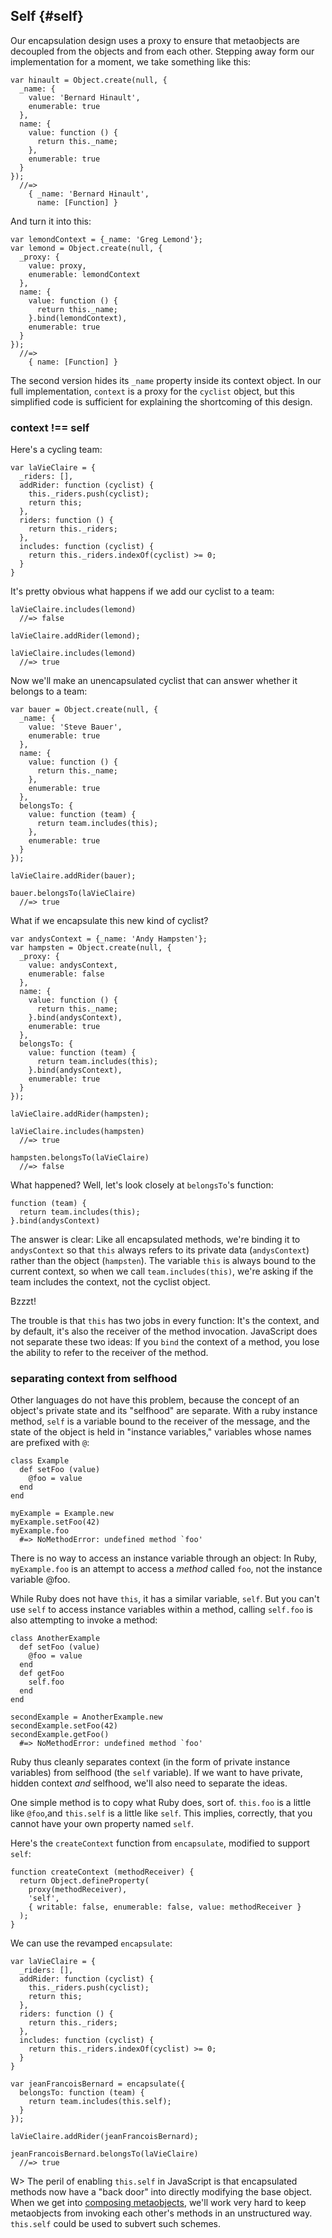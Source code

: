 ## Self {#self}

Our encapsulation design uses a proxy to ensure that metaobjects are decoupled from the objects and from each other. Stepping away form our implementation for a moment, we take something like this:

~~~~~~~~
var hinault = Object.create(null, {
  _name: {
    value: 'Bernard Hinault',
    enumerable: true
  },
  name: {
    value: function () {
      return this._name;
    },
    enumerable: true
  }
});
  //=>
    { _name: 'Bernard Hinault',
      name: [Function] }
~~~~~~~~

And turn it into this:

~~~~~~~~
var lemondContext = {_name: 'Greg Lemond'};
var lemond = Object.create(null, {
  _proxy: {
    value: proxy,
    enumerable: lemondContext
  },
  name: {
    value: function () {
      return this._name;
    }.bind(lemondContext),
    enumerable: true
  }
});
  //=>
    { name: [Function] }
~~~~~~~~

The second version hides its `_name` property inside its context object. In our full implementation, `context` is a proxy for the `cyclist` object, but this simplified code is sufficient for explaining the shortcoming of this design.

### context !== self

Here's a cycling team:

~~~~~~~~
var laVieClaire = {
  _riders: [],
  addRider: function (cyclist) {
    this._riders.push(cyclist);
    return this;
  },
  riders: function () {
    return this._riders;
  },
  includes: function (cyclist) {
    return this._riders.indexOf(cyclist) >= 0;
  }
}
~~~~~~~~

It's pretty obvious what happens if we add our cyclist to a team:

~~~~~~~~
laVieClaire.includes(lemond)
  //=> false

laVieClaire.addRider(lemond);

laVieClaire.includes(lemond)
  //=> true
~~~~~~~~

Now we'll make an unencapsulated cyclist that can answer whether it belongs to a team:

~~~~~~~~
var bauer = Object.create(null, {
  _name: {
    value: 'Steve Bauer',
    enumerable: true
  },
  name: {
    value: function () {
      return this._name;
    },
    enumerable: true
  },
  belongsTo: {
    value: function (team) {
      return team.includes(this);
    },
    enumerable: true
  }
});

laVieClaire.addRider(bauer);

bauer.belongsTo(laVieClaire)
  //=> true
~~~~~~~~

What if we encapsulate this new kind of cyclist?

~~~~~~~~
var andysContext = {_name: 'Andy Hampsten'};
var hampsten = Object.create(null, {
  _proxy: {
    value: andysContext,
    enumerable: false
  },
  name: {
    value: function () {
      return this._name;
    }.bind(andysContext),
    enumerable: true
  },
  belongsTo: {
    value: function (team) {
      return team.includes(this);
    }.bind(andysContext),
    enumerable: true
  }
});

laVieClaire.addRider(hampsten);

laVieClaire.includes(hampsten)
  //=> true

hampsten.belongsTo(laVieClaire)
  //=> false
~~~~~~~~

What happened? Well, let's look closely at `belongsTo`'s function:

~~~~~~~~
function (team) {
  return team.includes(this);
}.bind(andysContext)
~~~~~~~~

The answer is clear: Like all encapsulated methods, we're binding it to `andysContext` so that `this` always refers to its private data (`andysContext`) rather than the object (`hampsten`). The variable `this` is always bound to the current context, so when we call `team.includes(this)`, we're asking if the team includes the context, not the cyclist object.

Bzzzt!

The trouble is that `this` has two jobs in every function: It's the context, and by default, it's also the receiver of the method invocation. JavaScript does not separate these two ideas: If you `bind` the context of a method, you lose the ability to refer to the receiver of the method.

### separating context from selfhood

Other languages do not have this problem, because the concept of an object's private state and its "selfhood" are separate. With a ruby instance method, `self` is a variable bound to the receiver of the message, and the state of the object is held in "instance variables," variables whose names are prefixed with `@`:

~~~~~~~~
class Example
  def setFoo (value)
    @foo = value
  end
end

myExample = Example.new
myExample.setFoo(42)
myExample.foo
  #=> NoMethodError: undefined method `foo'
~~~~~~~~

There is no way to access an instance variable through an object: In Ruby, `myExample.foo` is an attempt to access a *method* called `foo`, not the instance variable @foo.

While Ruby does not have `this`, it has a similar variable, `self`. But you can't use `self` to access instance variables within a method, calling `self.foo` is also attempting to invoke a method:

~~~~~~~~
class AnotherExample
  def setFoo (value)
    @foo = value
  end
  def getFoo
    self.foo
  end
end

secondExample = AnotherExample.new
secondExample.setFoo(42)
secondExample.getFoo()
  #=> NoMethodError: undefined method `foo'
~~~~~~~~

Ruby thus cleanly separates context (in the form of private instance variables) from selfhood (the `self` variable). If we want to have private, hidden context *and* selfhood, we'll also need to separate the ideas.

One simple method is to copy what Ruby does, sort of. `this.foo` is a little like `@foo`,and `this.self` is a little like `self`. This implies, correctly, that you cannot have your own property named `self`.

Here's the `createContext` function from `encapsulate`, modified to support `self`:

~~~~~~~~
function createContext (methodReceiver) {
  return Object.defineProperty(
    proxy(methodReceiver),
    'self',
    { writable: false, enumerable: false, value: methodReceiver }
  );
}
~~~~~~~~

We can use the revamped `encapsulate`:

~~~~~~~~
var laVieClaire = {
  _riders: [],
  addRider: function (cyclist) {
    this._riders.push(cyclist);
    return this;
  },
  riders: function () {
    return this._riders;
  },
  includes: function (cyclist) {
    return this._riders.indexOf(cyclist) >= 0;
  }
}

var jeanFrancoisBernard = encapsulate({
  belongsTo: function (team) {
    return team.includes(this.self);
  }
});

laVieClaire.addRider(jeanFrancoisBernard);

jeanFrancoisBernard.belongsTo(laVieClaire)
  //=> true
~~~~~~~~

W> The peril of enabling `this.self` in JavaScript is that encapsulated methods now have a "back door" into directly modifying the base object. When we get into [composing metaobjects](#composing-metaobjects), we'll work very hard to keep metaobjects from invoking each other's methods in an unstructured way. `this.self` could be used to subvert such schemes.